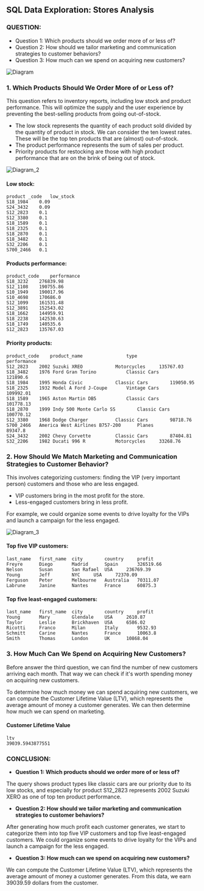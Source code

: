 ## SQL Data Exploration: Stores Analysis

### QUESTION:

* Question 1: Which products should we order more of or less of?
* Question 2: How should we tailor marketing and communication strategies to customer behaviors?
* Question 3: How much can we spend on acquiring new customers?

![Diagram](https://user-images.githubusercontent.com/21137726/150624324-9d170437-1cf5-4873-84e0-202a1b5957c7.png)

### 1. Which Products Should We Order More of or Less of?
 
This question refers to inventory reports, including low stock and product performance. This will optimize the supply and the user experience by preventing the best-selling products from going out-of-stock.
 
* The low stock represents the quantity of each product sold divided by the quantity of product in stock. We can consider the ten lowest rates. These will be the top ten products that are (almost) out-of-stock.
* The product performance represents the sum of sales per product.
* Priority products for restocking are those with high product performance that are on the brink of being out of stock.

![Diagram_2](https://user-images.githubusercontent.com/21137726/150624370-aa57cfa4-ff10-47c9-b647-e731ea0f4805.png)

#### Low stock:
```
product _code	low_stock
S18_1984	0.09
S24_3432	0.09
S12_2823	0.1
S12_3380	0.1
S18_1589	0.1
S18_2325	0.1
S18_2870	0.1
S18_3482	0.1
S32_2206	0.1
S700_2466	0.1
```
#### Products performance:
```
product_code	performance
S18_3232	276839.98
S12_1108	190755.86
S10_1949	190017.96
S10_4698	170686.0
S12_1099	161531.48
S12_3891	152543.02
S18_1662	144959.91
S18_2238	142530.63
S18_1749	140535.6
S12_2823	135767.03
```
#### Priority products:
```
product_code	product_name				type			performance
S12_2823	2002 Suzuki XREO			Motorcycles		135767.03
S18_3482	1976 Ford Gran Torino			Classic Cars		121890.6
S18_1984	1995 Honda Civic			Classic Cars		119050.95
S18_2325	1932 Model A Ford J-Coupe		Vintage Cars		109992.01
S18_1589	1965 Aston Martin DB5			Classic Cars		101778.13
S18_2870	1999 Indy 500 Monte Carlo SS		Classic Cars		100770.12
S12_3380	1968 Dodge Charger			Classic Cars		98718.76
S700_2466	America West Airlines B757-200		Planes			89347.8
S24_3432	2002 Chevy Corvette			Classic Cars		87404.81
S32_2206	1982 Ducati 996 R			Motorcycles		33268.76
```

### 2. How Should We Match Marketing and Communication Strategies to Customer Behavior?

This involves categorizing customers: finding the VIP (very important person) customers and those who are less engaged.

* VIP customers bring in the most profit for the store.
* Less-engaged customers bring in less profit.

For example, we could organize some events to drive loyalty for the VIPs and launch a campaign for the less engaged.

![Diagram_3](https://user-images.githubusercontent.com/21137726/150624424-0c3e8814-7d9f-44e8-8687-0db7a107eb46.png)

#### Top five VIP customers:
```
last_name	first_name	city		country		profit
Freyre		Diego 		Madrid		Spain		326519.66
Nelson		Susan		San Rafael	USA		236769.39
Young		Jeff		NYC		USA		72370.09
Ferguson	Peter		Melbourne	Australia	70311.07
Labrune		Janine 		Nantes		France		60875.3
```
#### Top five least-engaged customers:
```
last_name	first_name	city		country		profit
Young		Mary		Glendale	USA		2610.87
Taylor		Leslie		Brickhaven	USA		6586.02
Ricotti		Franco		Milan		Italy		9532.93
Schmitt		Carine 		Nantes		France		10063.8
Smith		Thomas 		London		UK		10868.04
```

### 3. How Much Can We Spend on Acquiring New Customers?

Before answer the third question, we can find the number of new customers arriving each month. That way we can check if it's worth spending money on acquiring new customers.

To determine how much money we can spend acquiring new customers, we can compute the Customer Lifetime Value (LTV), which represents the average amount of money a customer generates. We can then determine how much we can spend on marketing.

#### Customer Lifetime Value
```
ltv
39039.5943877551
```

### CONCLUSION:

* **Question 1: Which products should we order more of or less of?**

The query shows product types like classic cars are our priority due to its low stocks, and especially for product S12_2823 represents 2002 Suzuki XERO as one of top ten product performance.

* **Question 2: How should we tailor marketing and communication strategies to customer behaviors?**

After generating how much profit each customer generates, we start to categorize them into top five VIP customers and top five least-engaged customers. We could organize some events to drive loyalty for the VIPs and launch a campaign for the less engaged.

* **Question 3: How much can we spend on acquiring new customers?**

We can compute the Customer Lifetime Value (LTV), which represents the average amount of money a customer generates. From this data, we earn 39039.59 dollars from the customer.
